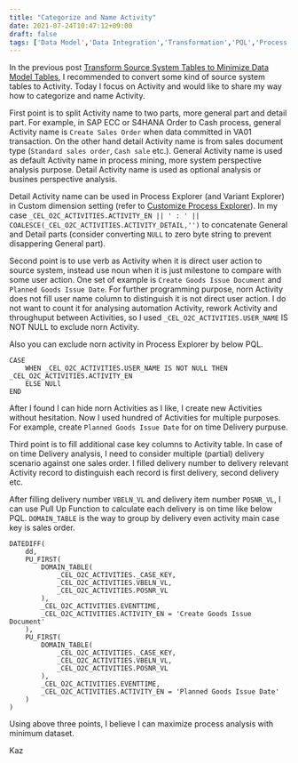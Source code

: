 ```yaml
---
title: "Categorize and Name Activity"
date: 2021-07-24T10:47:12+09:00
draft: false
tags: ['Data Model','Data Integration','Transformation','PQL','Process Analytics','Pull Up Function','Process Explorer']
---
```


In the previous post [Transform Source System Tables to Minimize Data Model Tables](../2021-07-17-transform-source-system-tables-to-minimize-data-model-tables/), I recommended to convert some kind of source system tables to Activity. Today I focus on Activity and would like to share my way how to categorize and name Activity.

First point is to split Activity name to two parts, more general part and detail part. For example, in SAP ECC or S4HANA Order to Cash process, general Activity name is `Create Sales Order` when data committed in VA01 transaction. On the other hand detail Activity name is from sales document type (`Standard sales order`, `Cash sale` etc.). General Activity name is used as default Activity name in process mining, more system perspective analysis purpose. Detail Activity name is used as optional analysis or busines perspective analysis.

Detail Activity name can be used in Process Explorer (and Variant Explorer) in Custom dimension setting (refer to [Customize Process Explorer](../2021-05-08-customize-process-explorer/)). In my case `_CEL_O2C_ACTIVITIES.ACTIVITY_EN || ' : ' || COALESCE(_CEL_O2C_ACTIVITIES.ACTIVITY_DETAIL,'')` to concatenate General and Detail parts (consider converting `NULL` to zero byte string to prevent disappering General part).

Second point is to use verb as Activity when it is direct user action to source system, instead use noun when it is just milestone to compare with some user action. One set of example is `Create Goods Issue Document` and `Planned Goods Issue Date`. For further programming purpose, norn Activity does not fill user name column to distinguish it is not direct user action. I do not want to count it for analysing automation Activity, rework Activity and throughuput between Activities, so I used `_CEL_O2C_ACTIVITIES.USER_NAME` IS NOT NULL to exclude norn Activity.

Also you can exclude norn activity in Process Explorer by below PQL.

```
CASE 
    WHEN _CEL_O2C_ACTIVITIES.USER_NAME IS NOT NULL THEN _CEL_O2C_ACTIVITIES.ACTIVITY_EN
    ELSE NULl
END
```

After I found I can hide norn Activities as I like, I create new Activities without hesitation. Now I used hundred of Activities for multiple purposes. For example, create `Planned Goods Issue Date` for on time Delivery purpuse.

Third point is to fill additional case key columns to Activity table. In case of on time Delivery analysis, I need to consider multiple (partial) delivery scenario against one sales order. I filled delivery number to delivery relevant Activity record to distinguish each record is first delivery, second delivery etc.

After filling delivery number `VBELN_VL` and delivery item number `POSNR_VL`, I can use Pull Up Function to calculate each delivery is on time like below PQL. `DOMAIN_TABLE` is the way to group by delivery even activity main case key is sales order.

```
DATEDIFF(
    dd,
    PU_FIRST(
        DOMAIN_TABLE(
            _CEL_O2C_ACTIVITIES._CASE_KEY,
            _CEL_O2C_ACTIVITIES.VBELN_VL,
            _CEL_O2C_ACTIVITIES.POSNR_VL
        ),
        _CEL_O2C_ACTIVITIES.EVENTTIME,
        _CEL_O2C_ACTIVITIES.ACTIVITY_EN = 'Create Goods Issue Document'
    ),
    PU_FIRST(
        DOMAIN_TABLE(
            _CEL_O2C_ACTIVITIES._CASE_KEY,
            _CEL_O2C_ACTIVITIES.VBELN_VL,
            _CEL_O2C_ACTIVITIES.POSNR_VL
        ),
        _CEL_O2C_ACTIVITIES.EVENTTIME,
        _CEL_O2C_ACTIVITIES.ACTIVITY_EN = 'Planned Goods Issue Date'
    )
)
```

Using above three points, I believe I can maximize process analysis with minimum dataset.

Kaz

